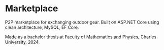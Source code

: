 # Marketplace

P2P marketplace for exchanging outdoor gear. Built on ASP.NET Core using clean architecture, MySQL, EF Core. 

Made as a bachelor thesis at Faculty of Mathematics and Physics, Charles University, 2024.  
